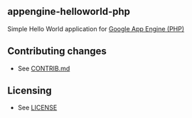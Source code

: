 ## appengine-helloworld-php

Simple Hello World application for [Google App Engine (PHP)](https://developers.google.com/appengine/docs/php/)


## Contributing changes

* See [CONTRIB.md](CONTRIB.md)


## Licensing

* See [LICENSE](LICENSE)
